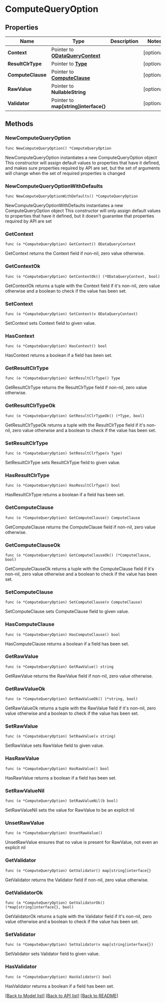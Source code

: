 # ComputeQueryOption

## Properties

Name | Type | Description | Notes
------------ | ------------- | ------------- | -------------
**Context** | Pointer to [**ODataQueryContext**](ODataQueryContext.md) |  | [optional] 
**ResultClrType** | Pointer to [**Type**](Type.md) |  | [optional] 
**ComputeClause** | Pointer to [**ComputeClause**](ComputeClause.md) |  | [optional] 
**RawValue** | Pointer to **NullableString** |  | [optional] 
**Validator** | Pointer to **map[string]interface{}** |  | [optional] 

## Methods

### NewComputeQueryOption

`func NewComputeQueryOption() *ComputeQueryOption`

NewComputeQueryOption instantiates a new ComputeQueryOption object
This constructor will assign default values to properties that have it defined,
and makes sure properties required by API are set, but the set of arguments
will change when the set of required properties is changed

### NewComputeQueryOptionWithDefaults

`func NewComputeQueryOptionWithDefaults() *ComputeQueryOption`

NewComputeQueryOptionWithDefaults instantiates a new ComputeQueryOption object
This constructor will only assign default values to properties that have it defined,
but it doesn't guarantee that properties required by API are set

### GetContext

`func (o *ComputeQueryOption) GetContext() ODataQueryContext`

GetContext returns the Context field if non-nil, zero value otherwise.

### GetContextOk

`func (o *ComputeQueryOption) GetContextOk() (*ODataQueryContext, bool)`

GetContextOk returns a tuple with the Context field if it's non-nil, zero value otherwise
and a boolean to check if the value has been set.

### SetContext

`func (o *ComputeQueryOption) SetContext(v ODataQueryContext)`

SetContext sets Context field to given value.

### HasContext

`func (o *ComputeQueryOption) HasContext() bool`

HasContext returns a boolean if a field has been set.

### GetResultClrType

`func (o *ComputeQueryOption) GetResultClrType() Type`

GetResultClrType returns the ResultClrType field if non-nil, zero value otherwise.

### GetResultClrTypeOk

`func (o *ComputeQueryOption) GetResultClrTypeOk() (*Type, bool)`

GetResultClrTypeOk returns a tuple with the ResultClrType field if it's non-nil, zero value otherwise
and a boolean to check if the value has been set.

### SetResultClrType

`func (o *ComputeQueryOption) SetResultClrType(v Type)`

SetResultClrType sets ResultClrType field to given value.

### HasResultClrType

`func (o *ComputeQueryOption) HasResultClrType() bool`

HasResultClrType returns a boolean if a field has been set.

### GetComputeClause

`func (o *ComputeQueryOption) GetComputeClause() ComputeClause`

GetComputeClause returns the ComputeClause field if non-nil, zero value otherwise.

### GetComputeClauseOk

`func (o *ComputeQueryOption) GetComputeClauseOk() (*ComputeClause, bool)`

GetComputeClauseOk returns a tuple with the ComputeClause field if it's non-nil, zero value otherwise
and a boolean to check if the value has been set.

### SetComputeClause

`func (o *ComputeQueryOption) SetComputeClause(v ComputeClause)`

SetComputeClause sets ComputeClause field to given value.

### HasComputeClause

`func (o *ComputeQueryOption) HasComputeClause() bool`

HasComputeClause returns a boolean if a field has been set.

### GetRawValue

`func (o *ComputeQueryOption) GetRawValue() string`

GetRawValue returns the RawValue field if non-nil, zero value otherwise.

### GetRawValueOk

`func (o *ComputeQueryOption) GetRawValueOk() (*string, bool)`

GetRawValueOk returns a tuple with the RawValue field if it's non-nil, zero value otherwise
and a boolean to check if the value has been set.

### SetRawValue

`func (o *ComputeQueryOption) SetRawValue(v string)`

SetRawValue sets RawValue field to given value.

### HasRawValue

`func (o *ComputeQueryOption) HasRawValue() bool`

HasRawValue returns a boolean if a field has been set.

### SetRawValueNil

`func (o *ComputeQueryOption) SetRawValueNil(b bool)`

 SetRawValueNil sets the value for RawValue to be an explicit nil

### UnsetRawValue
`func (o *ComputeQueryOption) UnsetRawValue()`

UnsetRawValue ensures that no value is present for RawValue, not even an explicit nil
### GetValidator

`func (o *ComputeQueryOption) GetValidator() map[string]interface{}`

GetValidator returns the Validator field if non-nil, zero value otherwise.

### GetValidatorOk

`func (o *ComputeQueryOption) GetValidatorOk() (*map[string]interface{}, bool)`

GetValidatorOk returns a tuple with the Validator field if it's non-nil, zero value otherwise
and a boolean to check if the value has been set.

### SetValidator

`func (o *ComputeQueryOption) SetValidator(v map[string]interface{})`

SetValidator sets Validator field to given value.

### HasValidator

`func (o *ComputeQueryOption) HasValidator() bool`

HasValidator returns a boolean if a field has been set.


[[Back to Model list]](../README.md#documentation-for-models) [[Back to API list]](../README.md#documentation-for-api-endpoints) [[Back to README]](../README.md)


